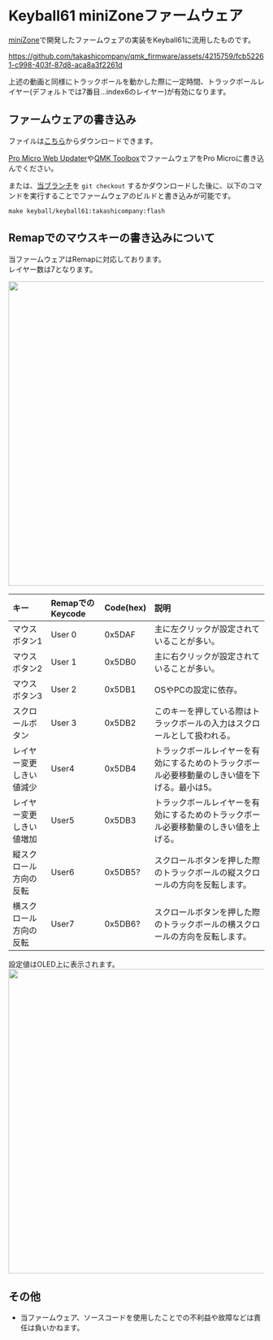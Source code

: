 # Keyball61 miniZoneファームウェア

[miniZone](https://github.com/takashicompany/minizone)で開発したファームウェアの実装をKeyball61に流用したものです。

<!--
https://user-images.githubusercontent.com/4215759/162611440-2bb0ec75-2dbf-48b8-8c0d-54c8666c1aff.mp4
-->

https://github.com/takashicompany/qmk_firmware/assets/4215759/fcb52261-c998-403f-87d8-aca8a3f2261d

上述の動画と同様にトラックボールを動かした際に一定時間、トラックボールレイヤー(デフォルトでは7番目...index6のレイヤー)が有効になります。  

## ファームウェアの書き込み

ファイルは[こちら](https://github.com/takashicompany/qmk_firmware/releases/download/keyball-remap-qmk022/keyball_keyball61_takashicompany.hex)からダウンロードできます。

[Pro Micro Web Updater](https://sekigon-gonnoc.github.io/promicro-web-updater/index.html)や[QMK Toolbox](https://kbd.dailycraft.jp/claw44/buildguide/10_firmware/toolbox/)でファームウェアをPro Microに書き込んでください。

または、[当ブランチ](https://github.com/takashicompany/qmk_firmware/tree/keyball)を `git checkout` するかダウンロードした後に、以下のコマンドを実行することでファームウェアのビルドと書き込みが可能です。

```
make keyball/keyball61:takashicompany:flash
```

## Remapでのマウスキーの書き込みについて

当ファームウェアはRemapに対応しております。  
レイヤー数は7となります。

<img src="https://github.com/takashicompany/qmk_firmware/assets/4215759/64da22ab-edbf-442f-8dd1-d6b6a4848bbc" width="600px"/>


|キー|RemapでのKeycode|Code(hex)|説明|
|:--|:--|:--|:--|
|マウスボタン1|User 0|0x5DAF|主に左クリックが設定されていることが多い。|
|マウスボタン2|User 1|0x5DB0|主に右クリックが設定されていることが多い。|
|マウスボタン3|User 2|0x5DB1|OSやPCの設定に依存。|
|スクロールボタン|User 3|0x5DB2|このキーを押している際はトラックボールの入力はスクロールとして扱われる。|
|レイヤー変更しきい値減少|User4|0x5DB4|トラックボールレイヤーを有効にするためのトラックボール必要移動量のしきい値を下げる。最小は5。|
|レイヤー変更しきい値増加|User5|0x5DB3|トラックボールレイヤーを有効にするためのトラックボール必要移動量のしきい値を上げる。|
|縦スクロール方向の反転|User6|0x5DB5?|スクロールボタンを押した際のトラックボールの縦スクロールの方向を反転します。|
|横スクロール方向の反転|User7|0x5DB6?|スクロールボタンを押した際のトラックボールの横スクロールの方向を反転します。|

設定値はOLED上に表示されます。  
<img src="https://user-images.githubusercontent.com/4215759/193409514-c4b5b214-efa1-4ac8-bf06-c3d4938a1343.jpg" width="600px"/>

## その他

- 当ファームウェア、ソースコードを使用したことでの不利益や故障などは責任は負いかねます。
